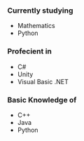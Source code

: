 ### Currently studying
 - Mathematics
 - Python

### Profecient in
 - C#
 - Unity
 - Visual Basic .NET

### Basic Knowledge of
 - C++
 - Java
 - Python
